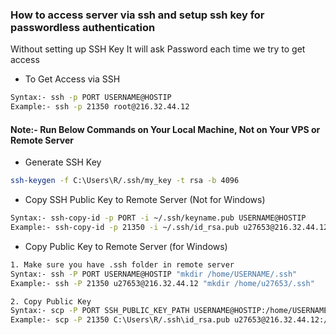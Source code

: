 ### How to access server via ssh and setup ssh key for passwordless authentication

Without setting up SSH Key It will ask Password each time we try to get access

- To Get Access via SSH

```sh
Syntax:- ssh -p PORT USERNAME@HOSTIP
Example:- ssh -p 21350 root@216.32.44.12
```

#### Note:- Run Below Commands on Your Local Machine, Not on Your VPS or Remote Server

- Generate SSH Key

```sh
ssh-keygen -f C:\Users\R/.ssh/my_key -t rsa -b 4096
```

- Copy SSH Public Key to Remote Server (Not for Windows)

```sh
Syntax:- ssh-copy-id -p PORT -i ~/.ssh/keyname.pub USERNAME@HOSTIP
Example:- ssh-copy-id -p 21350 -i ~/.ssh/id_rsa.pub u27653@216.32.44.12
```

- Copy Public Key to Remote Server (for Windows)

```sh
1. Make sure you have .ssh folder in remote server
Syntax:- ssh -P PORT USERNAME@HOSTIP "mkdir /home/USERNAME/.ssh"
Example:- ssh -P 21350 u27653@216.32.44.12 "mkdir /home/u27653/.ssh"

2. Copy Public Key
Syntax:- scp -P PORT SSH_PUBLIC_KEY_PATH USERNAME@HOSTIP:/home/USERNAME/.ssh/authorized_keys
Example:- scp -P 21350 C:\Users\R/.ssh\id_rsa.pub u27653@216.32.44.12:/home/u27653/.ssh/authorized_keys
```
